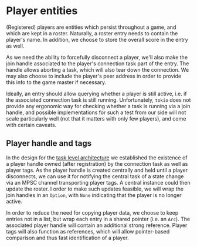 # Player entities

(Registered) players are entities which persist throughout a game, and which are
kept in a roster. Naturally, a roster entry needs to contain the player's name.
In addition, we choose to store the overall score in the entry as well.

As we need the ability to forcefully disconnect a player, we'll also make the
join handle associated to the player's connection task part of the entry. The
handle allows aborting a task, which will also tear down the connection. We may
also choose to include the player's peer address in order to provide this info
to the game master if necessary.

Ideally, an entry should allow querying whether a player is still active, i.e.
if the associated connection task is still running. Unfortunately, `tokio` does
not provide any ergonomic way for checking whether a task is running via a join
handle, and possible implementations for such a test from our side will not
scale particularly well (not that it matters with only few players), and come
with certain caveats.


## Player handle and tags

In the design for the [task level architecture](ServerClient.md) we established
the existence of a player handle owned (after registration) by the connection
task as well as player tags. As the player handle is created centrally and held
until a player disconnects, we can use it for notifying the central task of a
state change via an MPSC channel transporting player tags. A central instance
could then update the roster. I order to make such updates feasible, we will
wrap the join handles in an `Option`, with `None` indicating that the player is
no longer active.

In order to reduce the need for copying player data, we choose to keep entries
not in a list, but wrap each entry in a shared pointer (i.e. an `Arc`). The
associated player handle will contain an additional strong reference. Player
tags will also function as references, which will allow pointer-based comparison
and thus fast identification of a player.


